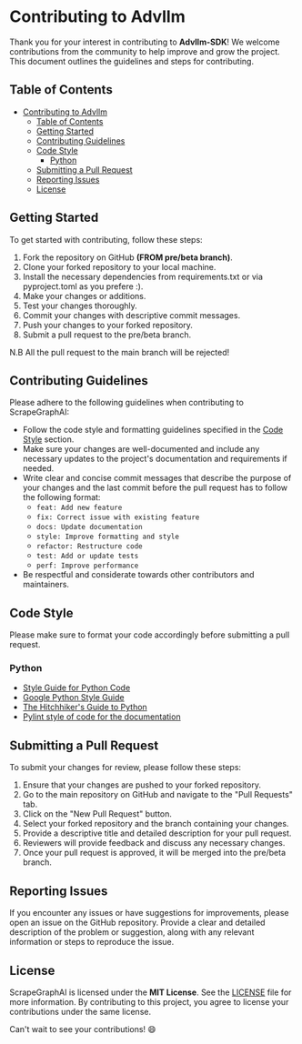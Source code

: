 # Contributing to Advllm

Thank you for your interest in contributing to **Advllm-SDK**! We welcome contributions from the community to help improve and grow the project. This document outlines the guidelines and steps for contributing.

## Table of Contents

- [Contributing to Advllm](#contributing-to-advllm)
  - [Table of Contents](#table-of-contents)
  - [Getting Started](#getting-started)
  - [Contributing Guidelines](#contributing-guidelines)
  - [Code Style](#code-style)
    - [Python](#python)
  - [Submitting a Pull Request](#submitting-a-pull-request)
  - [Reporting Issues](#reporting-issues)
  - [License](#license)

## Getting Started

To get started with contributing, follow these steps:

1. Fork the repository on GitHub **(FROM pre/beta branch)**.
2. Clone your forked repository to your local machine.
3. Install the necessary dependencies from requirements.txt or via pyproject.toml as you prefere :).
4. Make your changes or additions.
5. Test your changes thoroughly.
6. Commit your changes with descriptive commit messages.
7. Push your changes to your forked repository.
8. Submit a pull request to the pre/beta branch.

N.B All the pull request to the main branch will be rejected!

## Contributing Guidelines

Please adhere to the following guidelines when contributing to ScrapeGraphAI:

- Follow the code style and formatting guidelines specified in the [Code Style](#code-style) section.
- Make sure your changes are well-documented and include any necessary updates to the project's documentation and requirements if needed.
- Write clear and concise commit messages that describe the purpose of your changes and the last commit before the pull request has to follow the following format:
  - `feat: Add new feature`
  - `fix: Correct issue with existing feature`
  - `docs: Update documentation`
  - `style: Improve formatting and style`
  - `refactor: Restructure code`
  - `test: Add or update tests`
  - `perf: Improve performance`
- Be respectful and considerate towards other contributors and maintainers.

## Code Style

Please make sure to format your code accordingly before submitting a pull request.

### Python

- [Style Guide for Python Code](https://www.python.org/dev/peps/pep-0008/)
- [Google Python Style Guide](https://google.github.io/styleguide/pyguide.html)
- [The Hitchhiker's Guide to Python](https://docs.python-guide.org/writing/style/)
- [Pylint style of code for the documentation](https://pylint.pycqa.org/en/1.6.0/tutorial.html)

## Submitting a Pull Request

To submit your changes for review, please follow these steps:

1. Ensure that your changes are pushed to your forked repository.
2. Go to the main repository on GitHub and navigate to the "Pull Requests" tab.
3. Click on the "New Pull Request" button.
4. Select your forked repository and the branch containing your changes.
5. Provide a descriptive title and detailed description for your pull request.
6. Reviewers will provide feedback and discuss any necessary changes.
7. Once your pull request is approved, it will be merged into the pre/beta branch.

## Reporting Issues

If you encounter any issues or have suggestions for improvements, please open an issue on the GitHub repository. Provide a clear and detailed description of the problem or suggestion, along with any relevant information or steps to reproduce the issue.

## License

ScrapeGraphAI is licensed under the **MIT License**. See the [LICENSE](LICENSE) file for more information.
By contributing to this project, you agree to license your contributions under the same license.

Can't wait to see your contributions! :smile:
